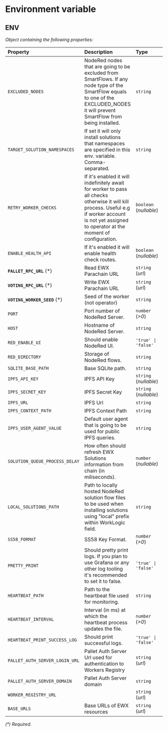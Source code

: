 # Environment variable

## ENV

_Object containing the following properties:_

| Property                       | Description                                                                                                                                                                                           | Type                   | Default                                                  |
| :----------------------------- | :---------------------------------------------------------------------------------------------------------------------------------------------------------------------------------------------------- | :--------------------- | :------------------------------------------------------- |
| `EXCLUDED_NODES`               | NodeRed nodes that are going to be excluded from SmartFlows. If any node type of the SmartFlow equals to one of the EXCLUDED_NODES it will prevent SmartFlow from being installed.                    | `string`               | `'file,file in,watch,exec'`                              |
| `TARGET_SOLUTION_NAMESPACES`   | If set it will only install solutions that namespaces are specified in this env. variable. Comma-separated.                                                                                           | `string`               |                                                          |
| `RETRY_WORKER_CHECKS`          | If it's enabled it will indefinitely await for worker to pass all checks otherwise it will kill process. Useful e.g if worker account is not yet assigned to operator at the moment of configuration. | `boolean` (_nullable_) | `true`                                                   |
| `ENABLE_HEALTH_API`            | If it's enabled it will enable health check routes.                                                                                                                                                   | `boolean` (_nullable_) | `true`                                                   |
| **`PALLET_RPC_URL`** (\*)      | Read EWX Parachain URL                                                                                                                                                                                | `string` (_url_)       |                                                          |
| **`VOTING_RPC_URL`** (\*)      | Write EWX Parachain URL                                                                                                                                                                               | `string` (_url_)       |                                                          |
| **`VOTING_WORKER_SEED`** (\*)  | Seed of the worker (not operator)                                                                                                                                                                     | `string`               |                                                          |
| `PORT`                         | Port number of NodeRed Server.                                                                                                                                                                        | `number` (_>0_)        | `8000`                                                   |
| `HOST`                         | Hostname of NodeRed Server.                                                                                                                                                                           | `string`               | `'localhost'`                                            |
| `RED_ENABLE_UI`                | Should enable NodeRed UI.                                                                                                                                                                             | `'true' \| 'false'`    | `'false'`                                                |
| `RED_DIRECTORY`                | Storage of NodeRed flows.                                                                                                                                                                             | `string`               | `'./node-red-data'`                                      |
| `SQLITE_BASE_PATH`             | Base SQLite path.                                                                                                                                                                                     | `string`               | `'./sqlite'`                                             |
| `IPFS_API_KEY`                 | IPFS API Key                                                                                                                                                                                          | `string` (_nullable_)  | `null`                                                   |
| `IPFS_SECRET_KEY`              | IPFS Secret Key                                                                                                                                                                                       | `string` (_nullable_)  | `null`                                                   |
| `IPFS_URL`                     | IPFS Url                                                                                                                                                                                              | `string`               | `'https://ipfs.io'`                                      |
| `IPFS_CONTEXT_PATH`            | IPFS Context Path                                                                                                                                                                                     | `string`               | `'/ipfs/'`                                               |
| `IPFS_USER_AGENT_VALUE`        | Default user agent that is going to be used for public IPFS queries.                                                                                                                                  | `string`               | `'ewx-worker-node-server'`                               |
| `SOLUTION_QUEUE_PROCESS_DELAY` | How often should refresh EWX Solutions information from chain (in miliseconds).                                                                                                                       | `number` (_nullable_)  | `20000`                                                  |
| `LOCAL_SOLUTIONS_PATH`         | Path to locally hosted NodeRed solution flow files to be used when installing solutions using "local" prefix within WorkLogic field.                                                                  | `string`               |                                                          |
| `SS58_FORMAT`                  | SS58 Key Format.                                                                                                                                                                                      | `number` (_>0_)        | `42`                                                     |
| `PRETTY_PRINT`                 | Should pretty print logs. If you plan to use Grafana or any other log tooling it's recommended to set it to false.                                                                                    | `'true' \| 'false'`    | `'false'`                                                |
| `HEARTBEAT_PATH`               | Path to the heartbeat file used for monitoring.                                                                                                                                                       | `string`               | `'heartbeat_monitor.txt'`                                |
| `HEARTBEAT_INTERVAL`           | Interval (in ms) at which the heartbeat process updates the file.                                                                                                                                     | `number` (_>0_)        | `5000`                                                   |
| `HEARTBEAT_PRINT_SUCCESS_LOG`  | Should print successful logs.                                                                                                                                                                         | `'true' \| 'false'`    | `'true'`                                                 |
| `PALLET_AUTH_SERVER_LOGIN_URL` | Pallet Auth Server Url used for authentication to Workers Registry                                                                                                                                    | `string` (_url_)       | `'https://auth.energywebx.com/api/auth/login'`           |
| `PALLET_AUTH_SERVER_DOMAIN`    | Pallet Auth Server domain                                                                                                                                                                             | `string`               | `'default'`                                              |
| `WORKER_REGISTRY_URL`          |                                                                                                                                                                                                       | `string` (_url_)       | `'https://workers-registry.energywebx.com'`              |
| `BASE_URLS`                    | Base URLs of EWX resources                                                                                                                                                                            | `string` (_url_)       | `'https://marketplace-cdn.energyweb.org/base_urls.json'` |

_(\*) Required._
